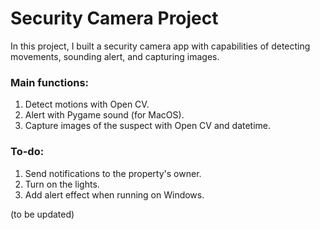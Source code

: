 # Security Camera Project

In this project, I built a security camera app with capabilities of detecting movements, sounding alert, and capturing images.

### Main functions:
1. Detect motions with Open CV.
2. Alert with Pygame sound (for MacOS).
3. Capture images of the suspect with Open CV and datetime.

### To-do:
1. Send notifications to the property's owner.
2. Turn on the lights.
3. Add alert effect when running on Windows.

(to be updated)
